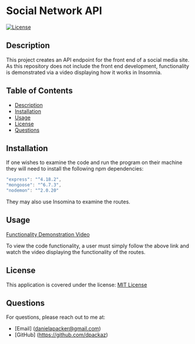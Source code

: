 # Social Network API

[![License](https://img.shields.io/badge/License-MIT-yellow.svg)](https://opensource.org/licenses/MIT)

## Description

This project creates an API endpoint for the front end of a social media site. As this repository does not include the front end development, functionality is demonstrated via a video displaying how it works in Insomnia.

## Table of Contents

- [Description](#description)
- [Installation](#installation)
- [Usage](#usage)
- [License](#license)
- [Questions](#questions)

## Installation

If one wishes to examine the code and run the program on their machine they will need to install the following npm dependencies:

```js
"express": "^4.18.2",
"mongoose": "^6.7.3",
"nodemon": "^2.0.20"
```

They may also use Insomina to examine the routes.

## Usage

[Functionality Demonstration Video](https://drive.google.com/file/d/1kVejp8RG7e8-JI8phdN4-VjmfzLPtQ8q/view)

To view the code functionality, a user must simply follow the above link and watch the video displaying the functionality of the routes.

## License

This application is covered under the license: [MIT License](https://opensource.org/licenses/MIT)

## Questions

For questions, please reach out to me at:

- [Email] (danielapacker@gmail.com)
- [GitHub] (https://github.com/dpackaz)
